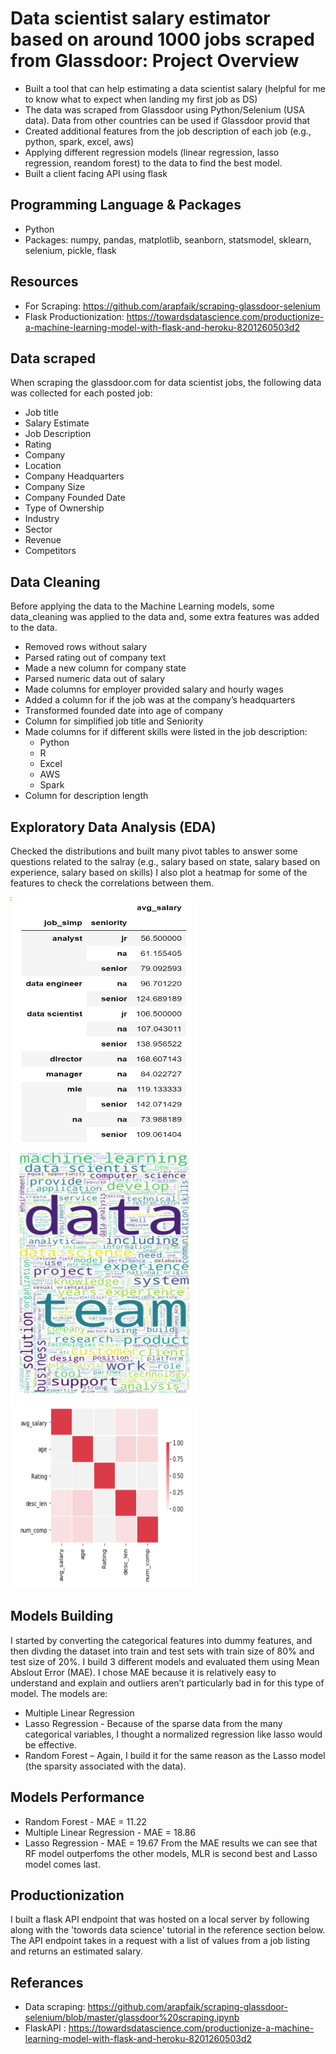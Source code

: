 # Data scientist salary estimator based on around 1000 jobs scraped from Glassdoor: Project Overview
* Built a tool that can help estimating a data scientist salary (helpful for me to know what to expect when landing my first job as DS)
* The data was scraped from Glassdoor using Python/Selenium (USA data). Data from other countries can be used if Glassdoor provid that
* Created additional features from the job description of each job (e.g., python, spark, excel, aws)
* Applying different regression models (linear regression, lasso regression, reandom forest) to the data to find the best model.
* Built a client facing API using flask 

## Programming Language & Packages
* Python
* Packages: numpy, pandas, matplotlib, seanborn, statsmodel, sklearn, selenium, pickle, flask

## Resources
* For Scraping: https://github.com/arapfaik/scraping-glassdoor-selenium 
* Flask Productionization: https://towardsdatascience.com/productionize-a-machine-learning-model-with-flask-and-heroku-8201260503d2

## Data scraped
When scraping the glassdoor.com for data scientist jobs, the following data was collected for each posted job:
* Job title
* Salary Estimate
* Job Description
* Rating
* Company
* Location
* Company Headquarters
* Company Size
* Company Founded Date
* Type of Ownership
* Industry
* Sector
* Revenue
* Competitors

## Data Cleaning
Before applying the data to the Machine Learning models, some data_cleaning was applied to the data and, some extra features was added to the data.
* Removed rows without salary
* Parsed rating out of company text
* Made a new column for company state
* Parsed numeric data out of salary
* Made columns for employer provided salary and hourly wages
* Added a column for if the job was at the company’s headquarters
* Transformed founded date into age of company
* Column for simplified job title and Seniority
* Made columns for if different skills were listed in the job description:
  * Python
  * R
  * Excel
  * AWS
  * Spark
* Column for description length

## Exploratory Data Analysis (EDA)
Checked the distributions and built many pivot tables to answer some questions related to the salray (e.g., salary based on state, salary based on experience, salary based on skills)
I also plot a heatmap for some of the features to check the correlations between them.

<img src="pivot.png" width="300" height="400"> <img src="discription.png" width="300" height="400"> <img src="heatmap.png" width="300" height="300"> 

## Models Building
I started by converting the categorical features into dummy features, and then divding the dataset into train and test sets with train size of 80% and test size of 20%.
I build 3 different models and evaluated them using Mean Abslout Error (MAE). I chose MAE because it is relatively easy to understand and explain and outliers aren’t particularly bad in for this type of model.
The models are:
* Multiple Linear Regression
* Lasso Regression - Because of the sparse data from the many categorical variables, I thought a normalized regression like lasso would be effective.
* Random Forest – Again, I build it for the same reason as the Lasso model (the sparsity associated with the data).

## Models Performance
* Random Forest - MAE = 11.22
* Multiple Linear Regression - MAE = 18.86
* Lasso Regression - MAE = 19.67
From the MAE results we can see that RF model outperfoms the other models, MLR is second best and Lasso model comes last.

## Productionization
I built a flask API endpoint that was hosted on a local server by following along with the 'towords data science' tutorial in the reference section below. The API endpoint takes in a request with a list of values from a job listing and returns an estimated salary.

## Referances
* Data scraping: https://github.com/arapfaik/scraping-glassdoor-selenium/blob/master/glassdoor%20scraping.ipynb
* FlaskAPI : https://towardsdatascience.com/productionize-a-machine-learning-model-with-flask-and-heroku-8201260503d2

